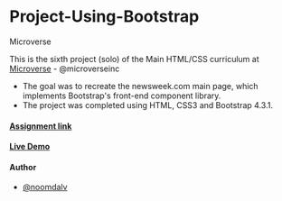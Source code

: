 # Project-Using-Bootstrap
Microverse

This is the sixth project (solo) of the Main HTML/CSS curriculum at [Microverse](https://www.microverse.org/) - @microverseinc
* The goal was to recreate the newsweek.com main page, which implements Bootstrap's front-end component library.
* The project was completed using HTML, CSS3 and Bootstrap 4.3.1.

#### [Assignment link](https://www.theodinproject.com/courses/html5-and-css3/lessons/using-bootstrap)
#### [Live Demo](https://rawcdn.githack.com/noomdalv/Using-Bootstrap/2e8fef1864dd1ae3487bb516d86938fdead14d5f/index.html)

#### Author

* [@noomdalv](https://github.com/noomdalv/)
